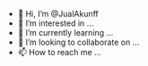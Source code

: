- 👋 Hi, I’m @JualAkunff
- 👀 I’m interested in ...
- 🌱 I’m currently learning ...
- 💞️ I’m looking to collaborate on ...
- 📫 How to reach me ...

<!---
JualAkunff/JualAkunff is a ✨ special ✨ repository because its `README.md` (this file) appears on your GitHub profile.
You can click the Preview link to take a look at your changes.
--->

